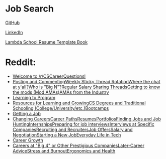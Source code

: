 # Job Search

[GitHub](Job%20Search%2071d067df4fde4cc581e86eb80f734043/GitHub%2042c945608ad04d98ab7369402ed15e5b.md)

[LinkedIn](Job%20Search%2071d067df4fde4cc581e86eb80f734043/LinkedIn%20d8b35e25ff0c451dbb5506ffa1179a8d.md)

[Lambda School Resume Template Book](https://docs.google.com/document/d/1d1Djb9cg3LO151m1r3iW-srL1ddM9OSAfReidREo8HE/edit?usp=drivesdk)

# Reddit:

- [Welcome to /r/CSCareerQuestions!](https://www.reddit.com/r/cscareerquestions/wiki/index#wiki_welcome_to_.2Fr.2Fcscareerquestions.21)
- [Posting and Commenting](https://www.reddit.com/r/cscareerquestions/wiki/index#wiki_posting_and_commenting)[Weekly Sticky Thread Rotation](https://www.reddit.com/r/cscareerquestions/wiki/index#wiki_weekly_sticky_thread_rotation)[Where the chat at y'all?](https://www.reddit.com/r/cscareerquestions/wiki/index#wiki_where_the_chat_at_y.27all.3F)[Who is "Big N"?](https://www.reddit.com/r/cscareerquestions/wiki/index#wiki_who_is_.22big_n.22.3F)[Regular Salary Sharing Threads](https://www.reddit.com/r/cscareerquestions/wiki/index#wiki_regular_salary_sharing_threads)[Getting to know the mods (Mod AMAs)](https://www.reddit.com/r/cscareerquestions/wiki/index#wiki_getting_to_know_the_mods_.28mod_amas.29)[AMAs from the Industry](https://www.reddit.com/r/cscareerquestions/wiki/index#wiki_amas_from_the_industry)
- [Learning to Program](https://www.reddit.com/r/cscareerquestions/wiki/index#wiki_learning_to_program)
- [Resources for Learning and Growing](https://www.reddit.com/r/cscareerquestions/wiki/index#wiki_resources_for_learning_and_growing)[CS Degrees and Traditional Schooling (College/University/etc.)](https://www.reddit.com/r/cscareerquestions/wiki/index#wiki_cs_degrees_and_traditional_schooling_.28college.2Funiversity.2Fetc..29)[Bootcamps](https://www.reddit.com/r/cscareerquestions/wiki/index#wiki_bootcamps)
- [Getting a Job](https://www.reddit.com/r/cscareerquestions/wiki/index#wiki_getting_a_job)
- [Changing Careers](https://www.reddit.com/r/cscareerquestions/wiki/index#wiki_changing_careers)[Career Paths](https://www.reddit.com/r/cscareerquestions/wiki/index#wiki_career_paths)[Resumes](https://www.reddit.com/r/cscareerquestions/wiki/index#wiki_resumes)[Portfolios](https://www.reddit.com/r/cscareerquestions/wiki/index#wiki_portfolios)[Finding Jobs and Job Hunting](https://www.reddit.com/r/cscareerquestions/wiki/index#wiki_finding_jobs_and_job_hunting)[Internships](https://www.reddit.com/r/cscareerquestions/wiki/index#wiki_internships)[Preparing for job interviews](https://www.reddit.com/r/cscareerquestions/wiki/index#wiki_preparing_for_job_interviews)[Interviews at Specific Companies](https://www.reddit.com/r/cscareerquestions/wiki/index#wiki_interviews_at_specific_companies)[Recruiting and Recruiters](https://www.reddit.com/r/cscareerquestions/wiki/index#wiki_recruiting_and_recruiters)[Job Offers](https://www.reddit.com/r/cscareerquestions/wiki/index#wiki_job_offers)[Salary and Negotiation](https://www.reddit.com/r/cscareerquestions/wiki/index#wiki_salary_and_negotiation)[Starting a New Job](https://www.reddit.com/r/cscareerquestions/wiki/index#wiki_starting_a_new_job)[Everyday Life in Tech](https://www.reddit.com/r/cscareerquestions/wiki/index#wiki_everyday_life_in_tech)
- [Career Growth](https://www.reddit.com/r/cscareerquestions/wiki/index#wiki_career_growth)
- [Careers at "Big 4" or Other Prestigious Companies](https://www.reddit.com/r/cscareerquestions/wiki/index#wiki_careers_at_.22big_4.22_or_other_prestigious_companies)[Later-Career Advice](https://www.reddit.com/r/cscareerquestions/wiki/index#wiki_later-career_advice)[Stress and Burnout](https://www.reddit.com/r/cscareerquestions/wiki/index#wiki_stress_and_burnout)[Ergonomics and Health](https://www.reddit.com/r/cscareerquestions/wiki/index#wiki_ergonomics_and_health)
